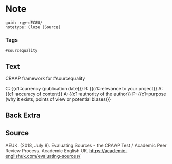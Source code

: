 # Note
```
guid: rgy~dEC8U/
notetype: Cloze (Source)
```

### Tags
```
#sourcequality
```

## Text
CRAAP framework for #sourcequality

C: {{c1::currency (publication date)}}
R: {{c1::relevance to your project}}
A: {{c1::accuracy of content}}
A: {{c1::authority of the author}}
P: {{c1::purpose (why it exists, points of view or potential biases)}}

## Back Extra


## Source
<span style="color: rgb(60, 55, 50); background-color: rgb(255, 255, 255);">AEUK. (2018, July 8). Evaluating Sources - the CRAAP Test / Academic Peer Review Process. Academic English UK. </span><a href="https://academic-englishuk.com/evaluating-sources/">https://academic-englishuk.com/evaluating-sources/</a><span style="color: rgb(60, 55, 50); background-color: rgb(255, 255, 255);"> </span>
